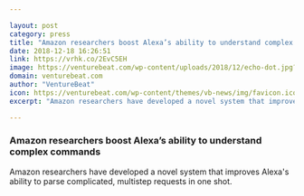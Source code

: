 ```yaml
---

layout: post
category: press
title: "Amazon researchers boost Alexa’s ability to understand complex commands"
date: 2018-12-18 16:26:51
link: https://vrhk.co/2EvC5EH
image: https://venturebeat.com/wp-content/uploads/2018/12/echo-dot.jpg?fit=578%2C356&strip=all
domain: venturebeat.com
author: "VentureBeat"
icon: https://venturebeat.com/wp-content/themes/vb-news/img/favicon.ico
excerpt: "Amazon researchers have developed a novel system that improves Alexa's ability to parse complicated, multistep requests in one shot."

---
```


### Amazon researchers boost Alexa’s ability to understand complex commands

Amazon researchers have developed a novel system that improves Alexa's ability to parse complicated, multistep requests in one shot.